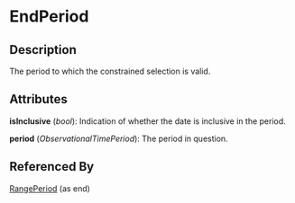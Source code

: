 
# EndPeriod





## Description

The period to which the constrained selection is valid.


## Attributes

**isInclusive** (*bool*): Indication of whether the date is inclusive in the period.

**period** (*ObservationalTimePeriod*): The period in question.





## Referenced By

[RangePeriod](RangePeriod.md) (as end)


